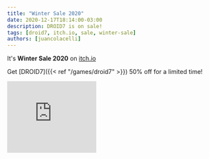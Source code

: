 ```yaml
---
title: "Winter Sale 2020"
date: 2020-12-17T18:14:00-03:00
description: DROID7 is on sale!
tags: [droid7, itch.io, sale, winter-sale]
authors: [juancolacelli]
---
```


It's **Winter Sale 2020** on [itch.io](https://juancolacelli.itch.io)

Get [DROID7]({{< ref "/games/droid7" >}}) 50% off for a limited time!

<iframe src="https://itch.io/embed/570980?linkback=true&amp;bg_color=16171a&amp;fg_color=fafdff&amp;link_color=ff8426&amp;border_color=16171a" width="208" height="167" frameborder="0"><a href="https://juancolacelli.itch.io/droid7">DROID7</a></iframe>

